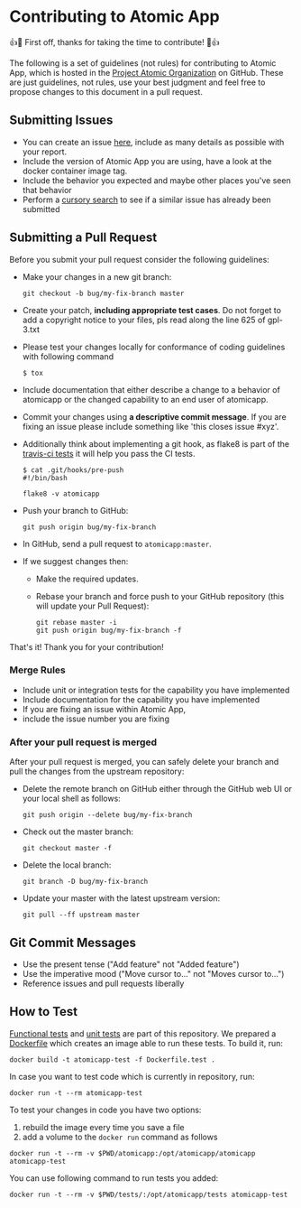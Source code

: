 # Contributing to Atomic App

:+1::tada: First off, thanks for taking the time to contribute! :tada::+1:

The following is a set of guidelines (not rules) for contributing to Atomic App,
which is hosted in the [Project Atomic Organization](https://github.com/projectatomic) on GitHub.
These are just guidelines, not rules, use your best judgment and feel free to
propose changes to this document in a pull request.

## Submitting Issues

* You can create an issue [here](https://github.com/projectatomic/atomicapp/issues/new), include as many details as possible with your report.
* Include the version of Atomic App you are using, have a look at the docker container image tag.
* Include the behavior you expected and maybe other places you've seen that behavior
* Perform a [cursory search](https://github.com/issues?utf8=%E2%9C%93&q=is%3Aissue+repo%3Aprojectatomic%2Fatomicapp)
  to see if a similar issue has already been submitted

## Submitting a Pull Request
Before you submit your pull request consider the following guidelines:

* Make your changes in a new git branch:

     ```shell
     git checkout -b bug/my-fix-branch master
     ```

* Create your patch, **including appropriate test cases**. Do not forget to add a copyright notice to your files, pls read along the line 625 of gpl-3.txt
* Please test your changes locally for conformance of coding guidelines with following command

     ```shell
     $ tox
     ```

* Include documentation that either describe a change to a behavior of atomicapp or the changed capability to an end user of atomicapp.
* Commit your changes using **a descriptive commit message**. If you are fixing an issue please include something like 'this closes issue #xyz'.
* Additionally think about implementing a git hook, as flake8 is part of the [travis-ci tests](https://travis-ci.org/projectatomic/atomicapp) it will help you pass the CI tests.

    ```shell
    $ cat .git/hooks/pre-push
    #!/bin/bash

    flake8 -v atomicapp
    ```

* Push your branch to GitHub:

    ```shell
    git push origin bug/my-fix-branch
    ```

* In GitHub, send a pull request to `atomicapp:master`.
* If we suggest changes then:
  * Make the required updates.
  * Rebase your branch and force push to your GitHub repository (this will update your Pull Request):

    ```shell
    git rebase master -i
    git push origin bug/my-fix-branch -f
    ```

That's it! Thank you for your contribution!

### Merge Rules

* Include unit or integration tests for the capability you have implemented
* Include documentation for the capability you have implemented
* If you are fixing an issue within Atomic App,
 * include the issue number you are fixing

### After your pull request is merged

After your pull request is merged, you can safely delete your branch and pull the changes
from the upstream repository:

* Delete the remote branch on GitHub either through the GitHub web UI or your local shell as follows:

    ```shell
    git push origin --delete bug/my-fix-branch
    ```

* Check out the master branch:

    ```shell
    git checkout master -f
    ```

* Delete the local branch:

    ```shell
    git branch -D bug/my-fix-branch
    ```

* Update your master with the latest upstream version:

    ```shell
    git pull --ff upstream master
    ```


## Git Commit Messages

* Use the present tense ("Add feature" not "Added feature")
* Use the imperative mood ("Move cursor to..." not "Moves cursor to...")
* Reference issues and pull requests liberally

## How to Test

[Functional tests](tests/test_cli.py) and [unit tests](tests/units/) are part
of this repository. We prepared a [Dockerfile](Dockerfile.test) which creates
an image able to run these tests. To build it, run:

```
docker build -t atomicapp-test -f Dockerfile.test .
```

In case you want to test code which is currently in repository, run:

```
docker run -t --rm atomicapp-test
```

To test your changes in code you have two options:

1. rebuild the image every time you save a file
2. add a volume to the `docker run` command as follows

```
docker run -t --rm -v $PWD/atomicapp:/opt/atomicapp/atomicapp atomicapp-test
```

You can use following command to run tests you added:

```
docker run -t --rm -v $PWD/tests/:/opt/atomicapp/tests atomicapp-test
```
